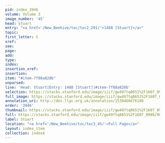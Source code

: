 ```yaml
---
pid: index_3946
volume: Volume 3
image_number: '45'
head: Stuart
entry: "<a href='/New_Beehive/toc/toc2_291/'>1488 [Stuart]</a>"
topic: 
first_letter: S
xref: 
see: 
page: 
add: 
type: 
index: 
insertion_xref: 
insertion: 
item: "#item-7f88a828b"
unparsed: 
line: 'Head: Stuart|Entry: 1488 [Stuart]|#item-7f88a828b'
selection: https://stacks.stanford.edu/image/iiif/gw497tq8651%2F1607_0988/901,3177,438,121/full/0/default.jpg
full_image: https://stacks.stanford.edu/image/iiif/gw497tq8651%2F1607_0988/full/full/0/default.jpg
annotation_uri: http://dev.llgc.org.uk/annotation/1530466676180
order: '3946'
thumbnail: https://stacks.stanford.edu/image/iiif/gw497tq8651%2F1607_0988/901,3177,438,121/150,/0/default.jpg
full: https://stacks.stanford.edu/image/iiif/gw497tq8651%2F1607_0988/901,3177,438,121/full/0/default.jpg
label: Stuart
location: "<a href='/New_Beehive/toc/toc3_45/'>Full Page</a>"
layout: index_item
collection: index4
---
```

